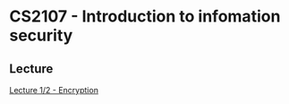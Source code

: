# CS2107 - Introduction to infomation security

## Lecture
[Lecture 1/2 - Encryption]({{site.baseurl}}/2020-08-14-cs2107-lecture-1-encryption)
